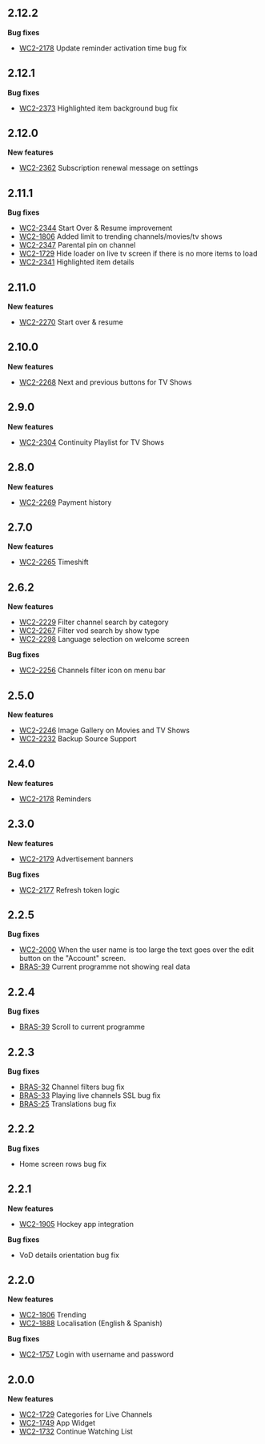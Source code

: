 ## 2.12.2

  **Bug fixes**

  - [WC2-2178](https://wetekdev.atlassian.net/browse/WC2-2178) Update reminder activation time bug fix


## 2.12.1

  **Bug fixes**

  - [WC2-2373](https://wetekdev.atlassian.net/browse/WC2-2373) Highlighted item background bug fix

## 2.12.0

  **New features**

  - [WC2-2362](https://wetekdev.atlassian.net/browse/WC2-2362) Subscription renewal message on settings

## 2.11.1

  **Bug fixes**
  
  - [WC2-2344](https://wetekdev.atlassian.net/browse/WC2-2344) Start Over & Resume improvement
  - [WC2-1806](https://wetekdev.atlassian.net/browse/WC2-1806) Added limit to trending channels/movies/tv shows
  - [WC2-2347](https://wetekdev.atlassian.net/browse/WC2-2347) Parental pin on channel
  - [WC2-1729](https://wetekdev.atlassian.net/browse/WC2-1729) Hide loader on live tv screen if there is no more items to load
  - [WC2-2341](https://wetekdev.atlassian.net/browse/WC2-2341) Highlighted item details

## 2.11.0

  **New features**

  - [WC2-2270](https://wetekdev.atlassian.net/browse/WC2-2270) Start over & resume

## 2.10.0

  **New features**

  - [WC2-2268](https://wetekdev.atlassian.net/browse/WC2-2268) Next and previous buttons for TV Shows

## 2.9.0

  **New features**

  - [WC2-2304](https://wetekdev.atlassian.net/browse/WC2-2304) Continuity Playlist for TV Shows

## 2.8.0

  **New features**

  - [WC2-2269](https://wetekdev.atlassian.net/browse/WC2-2269) Payment history

## 2.7.0

  **New features**

  - [WC2-2265](https://wetekdev.atlassian.net/browse/WC2-2265) Timeshift

## 2.6.2

  **New features**

  - [WC2-2229](https://wetekdev.atlassian.net/browse/WC2-2229) Filter channel search by category
  - [WC2-2267](https://wetekdev.atlassian.net/browse/WC2-2267) Filter vod search by show type
  - [WC2-2298](https://wetekdev.atlassian.net/browse/WC2-2298) Language selection on welcome screen
    
  **Bug fixes**
    
  - [WC2-2256](https://wetekdev.atlassian.net/browse/WC2-2256) Channels filter icon on menu bar

## 2.5.0

  **New features**

  - [WC2-2246](https://wetekdev.atlassian.net/browse/WC2-2246) Image Gallery on Movies and TV Shows
  - [WC2-2232](https://wetekdev.atlassian.net/browse/WC2-2232) Backup Source Support

## 2.4.0

  **New features**

  - [WC2-2178](https://wetekdev.atlassian.net/browse/WC2-2178) Reminders

## 2.3.0

  **New features**

  - [WC2-2179](https://wetekdev.atlassian.net/browse/WC2-2179) Advertisement banners

  **Bug fixes**

  - [WC2-2177](https://wetekdev.atlassian.net/browse/WC2-2177)  Refresh token logic

## 2.2.5

  **Bug fixes**
  
  - [WC2-2000](https://wetekdev.atlassian.net/browse/WC2-2000) When the user name is too large the text goes over the edit button on the "Account" screen.
  - [BRAS-39](https://wetekdev.atlassian.net/browse/BRAS-39) Current programme not showing real data

## 2.2.4

  **Bug fixes**

  - [BRAS-39](https://wetekdev.atlassian.net/browse/BRAS-39) Scroll to current programme

## 2.2.3

  **Bug fixes**

  - [BRAS-32](https://wetekdev.atlassian.net/browse/BRAS-32) Channel filters bug fix
  - [BRAS-33](https://wetekdev.atlassian.net/browse/BRAS-33) Playing live channels SSL bug fix
  - [BRAS-25](https://wetekdev.atlassian.net/browse/BRAS-25) Translations bug fix

## 2.2.2

  **Bug fixes**

  - Home screen rows bug fix

## 2.2.1

  **New features**

  - [WC2-1905](https://wetekdev.atlassian.net/browse/WC2-1905) Hockey app integration

  **Bug fixes**

  - VoD details orientation bug fix

## 2.2.0

  **New features**

-   [WC2-1806](https://wetekdev.atlassian.net/browse/WC2-1806) Trending
-   [WC2-1888](https://wetekdev.atlassian.net/browse/WC2-1888) 
    Localisation (English & Spanish)

  **Bug fixes**

-   [WC2-1757](https://wetekdev.atlassian.net/browse/WC2-1757) Login
    with username and password

## 2.0.0

  **New features**

-   [WC2-1729](https://wetekdev.atlassian.net/browse/WC2-1729) 
    Categories for Live Channels
-   [WC2-1749](https://wetekdev.atlassian.net/browse/WC2-1749) App
    Widget
-   [WC2-1732](https://wetekdev.atlassian.net/browse/WC2-1732) Continue
    Watching List